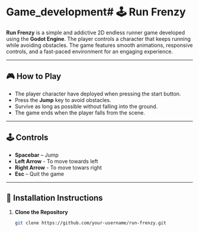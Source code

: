 # Game_development# 🕹️ Run Frenzy

**Run Frenzy** is a simple and addictive 2D endless runner game developed using the **Godot Engine**. The player controls a character that keeps running while avoiding obstacles. The game features smooth animations, responsive controls, and a fast-paced environment for an engaging experience.

---

## 🎮 How to Play

- The player character have deployed when pressing the start button.
- Press the **Jump** key to avoid obstacles.
- Survive as long as possible without falling into the ground.
- The game ends when the player falls from the scene.

---

## 🕹️ Controls

- **Spacebar** – Jump
- **Left Arrow** - To move towards left
- **Right Arrow** - To move towars right
- **Esc** – Quit the game

---

## 🚀 Installation Instructions

1. **Clone the Repository**
   ```bash
   git clone https://github.com/your-username/run-frenzy.git

